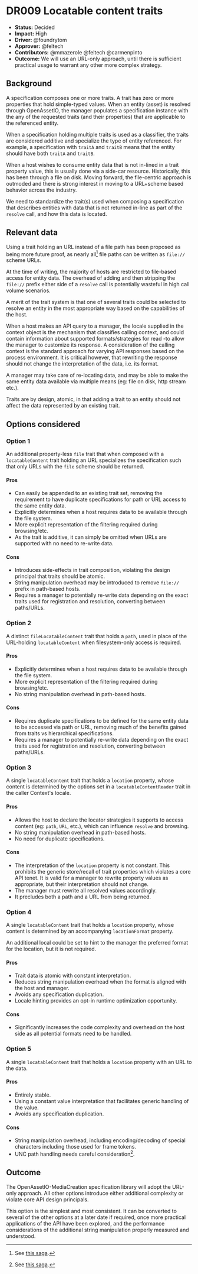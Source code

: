 # DR009 Locatable content traits

-   **Status:** Decided
-   **Impact:** High
-   **Driver:** @foundrytom
-   **Approver:** @feltech
-   **Contributors:** @mmazerole @feltech @carmenpinto
-   **Outcome:** We will use an URL-only approach, until there is
    sufficient practical usage to warrant any other more complex
    strategy.

## Background

A specification composes one or more traits. A trait has zero or more
properties that hold simple-typed values. When an entity (asset) is
resolved through OpenAssetIO, the manager populates a specification
instance with the any of the requested traits (and their properties)
that are applicable to the referenced entity.

When a specification holding multiple traits is used as a classifier,
the traits are considered additive and specialize the type of entity
referenced. For example, a specification with `traitA` and `traitB`
means that the entity should have both `traitA` and `traitB`.

When a host wishes to consume entity data that is not in-lined in a
trait property value, this is usually done via a side-car resource.
Historically, this has been through a file on disk. Moving forward, the
file-centric approach is outmoded and there is strong interest in moving
to a URL+scheme based behavior across the industry.

We need to standardize the trait(s) used when composing a specification
that describes entities with data that is not returned in-line as part
of the `resolve` call, and how this data is located.

## Relevant data

Using a trait holding an URL instead of a file path has been proposed as
being more future proof, as nearly all[^1] file paths can be written as
`file://` scheme URLs.

At the time of writing, the majority of hosts are restricted to
file-based access for entity data. The overhead of adding and then
stripping the `file://` prefix either side of a `resolve` call is
potentially wasteful in high call volume scenarios.

A merit of the trait system is that one of several traits could be
selected to resolve an entity in the most appropriate way based on the
capabilities of the host.

When a host makes an API query to a manager, the locale supplied in the
context object is the mechanism that classifies calling context, and
could contain information about supported formats/strategies for read
-to allow the manager to customize its response. A consideration of the
calling context is the standard approach for varying API responses based
on the process environment. It is critical however, that rewriting the
response should not change the interpretation of the data, i.e. its
format.

A manager may take care of re-locating data, and may be able to make the
same entity data available via multiple means (eg: file on disk, http
stream etc.).

Traits are by design, atomic, in that adding a trait to an entity should
not affect the data represented by an existing trait.

## Options considered

### Option 1

An additional property-less `file` trait that when composed with a
`locatableContent` trait holding an URL specializes the specification
such that only URLs with the `file` scheme should be returned.

#### Pros

-   Can easily be appended to an existing trait set, removing the
    requirement to have duplicate specifications for path or URL access
    to the same entity data.
-   Explicitly determines when a host requires data to be available
    through the file system.
-   More explicit representation of the filtering required during
    browsing/etc.
-   As the trait is additive, it can simply be omitted when URLs are
    supported with no need to re-write data.

#### Cons

-   Introduces side-effects in trait composition, violating the design
    principal that traits should be atomic.
-   String manipulation overhead may be introduced to remove `file://`
    prefix in path-based hosts.
-   Requires a manager to potentially re-write data depending on the
    exact traits used for registration and resolution, converting
    between paths/URLs.

### Option 2

A distinct `fileLocatableContent` trait that holds a `path`, used in
place of the URL-holding `locatableContent` when filesystem-only access
is required.

#### Pros

-   Explicitly determines when a host requires data to be available
    through the file system.
-   More explicit representation of the filtering required during
    browsing/etc.
-   No string manipulation overhead in path-based hosts.

#### Cons

-   Requires duplicate specifications to be defined for the same entity
    data to be accessed via path or URL, removing much of the benefits
    gained from traits vs hierarchical specifications.
-   Requires a manager to potentially re-write data depending on the
    exact traits used for registration and resolution, converting
    between paths/URLs.

### Option 3

A single `locatableContent` trait that holds a `location` property,
whose content is determined by the options set in a
`locatableContentReader` trait in the caller Context's locale.

#### Pros

-   Allows the host to declare the locator strategies it supports to
    access content (eg: `path`, `URL`, etc.), which can influence
    `resolve` and browsing.
-   No string manipulation overhead in path-based hosts.
-   No need for duplicate specifications.

#### Cons

-   The interpretation of the `location` property is not constant.
    This prohibits the generic store/recall of trait properties which
    violates a core API tenet. It is valid for a manager to rewrite
    property values as appropriate, but their interpretation should
    not change.
-   The manager must rewrite all resolved values accordingly.
-   It precludes both a path and a URL from being returned.

### Option 4

A single `locatableContent` trait that holds a `location` property,
whose content is determined by an accompanying `locationFormat`
property.

An additional local could be set to hint to the manager the preferred
format for the location, but it is not required.

#### Pros

-   Trait data is atomic with constant interpretation.
-   Reduces string manipulation overhead when the format is aligned
    with the host and manager.
-   Avoids any specification duplication.
-   Locale hinting provides an opt-in runtime optimization
    opportunity.

#### Cons

-   Significantly increases the code complexity and overhead on the
    host side as all potential formats need to be handled.

### Option 5

A single `locatableContent` trait that holds a `location` property with
an URL to the data.

#### Pros

-   Entirely stable.
-   Using a constant value interpretation that facilitates generic
    handling of the value.
-   Avoids any specification duplication.

#### Cons

-   String manipulation overhead, including encoding/decoding of
    special characters including those used for frame tokens.
-   UNC path handling needs careful consideration[^1].

## Outcome

The OpenAssetIO-MediaCreation specification library will adopt the
URL-only approach. All other options introduce either additional
complexity or violate core API design principals.

This option is the simplest and most consistent. It can be converted to
several of the other options at a later date if required, once more
practical applications of the API have been explored, and the
performance considerations of the additional string manipulation
properly measured and understood.

[^1]: See [this saga](https://bugzilla.mozilla.org/show_bug.cgi?id=66194).
